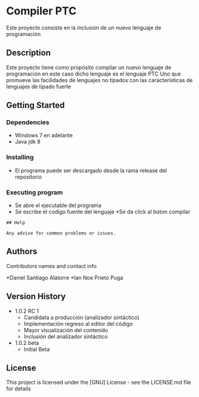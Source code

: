 # Compiler PTC

Este proyecto consiste en la inclusión de un nuevo lenguaje de programación

## Description

Este proyecto tiene como propósito compilar un nuevo lenguaje
de programación en este caso dicho lenguaje es el lenguaje PTC
Uno que promueve las facilidades de lenguajes no tipados con las
características de lenguajes de tipado fuerte 

## Getting Started

### Dependencies

* Windows 7 en adelante
* Java jdk 8

### Installing

* El programa puede ser descargado desde la rama release del repositorio

### Executing program

* Se abre el ejecutable del programa
* Se escribe el codigo fuente del lenguaje
*Se da click al boton compilar
```
## Help

Any advise for common problems or issues.
```

## Authors

Contributors names and contact info

*Daniel Santiago Alatorre 
*Ian Noe Prieto Puga

## Version History

* 1.0.2 RC 1
    * Candidata a producción (analizador sintáctico)
    * Implementación regreso al editor del código
    * Mayor visualización del contenido
    * Inclusión del analizador sintáctico
* 1.0.2 beta
    * Initial Beta

## License

This project is licensed under the [GNU] License - see the LICENSE.md file for details
